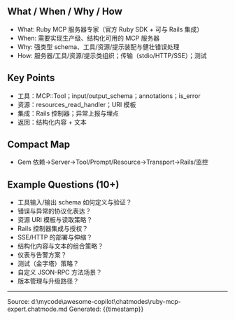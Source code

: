 ## What / When / Why / How

- What: Ruby MCP 服务器专家（官方 Ruby SDK + 可与 Rails 集成）
- When: 需要实现生产级、结构化可用的 MCP 服务器
- Why: 强类型 schema、工具/资源/提示装配与健壮错误处理
- How: 服务器/工具/资源/提示类组织；传输（stdio/HTTP/SSE）；测试

## Key Points

- 工具：MCP::Tool；input/output_schema；annotations；is_error
- 资源：resources_read_handler；URI 模板
- 集成：Rails 控制器；异常上报与埋点
- 返回：结构化内容 + 文本

## Compact Map

- Gem 依赖→Server→Tool/Prompt/Resource→Transport→Rails/监控

## Example Questions (10+)

- 工具输入/输出 schema 如何定义与验证？
- 错误与异常的协议化表达？
- 资源 URI 模板与读取策略？
- Rails 控制器集成与授权？
- SSE/HTTP 的部署与伸缩？
- 结构化内容与文本的组合策略？
- 仪表与告警方案？
- 测试（金字塔）策略？
- 自定义 JSON-RPC 方法场景？
- 版本管理与升级路径？

---
Source: d:\mycode\awesome-copilot\chatmodes\ruby-mcp-expert.chatmode.md
Generated: {{timestamp}}
